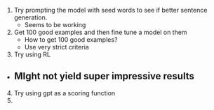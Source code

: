 1) Try prompting the model with seed words to see if better sentence generation. 
	 - Seems to be working
2) Get 100 good examples and then fine tune a model on them
	- How to get 100 good examples?
	- Use very strict criteria 
3) Try using RL
  - MIght not yield super impressive results
	- 
4) Try using gpt as a scoring function
4)		
